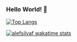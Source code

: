 ### Hello World! 👋

[![Top Langs](https://github-readme-stats.vercel.app/api/top-langs/?username=alefsilvaf&layout=compact)](https://github.com/alefsilvaf/github-readme-stats)

[![alefsilvaf wakatime stats](https://github-readme-stats.vercel.app/api/wakatime?username=alefsilvaf)](https://github.com/alefsilvaf/github-readme-stats)




